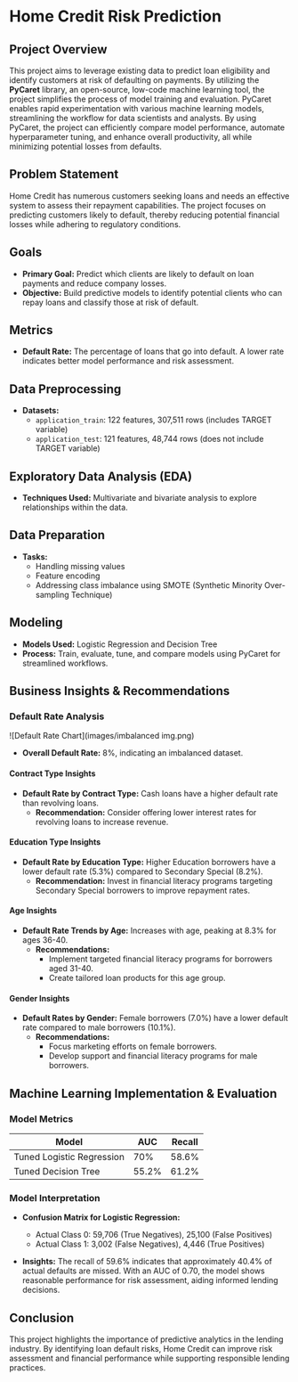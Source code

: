 # Home Credit Risk Prediction

## Project Overview

This project aims to leverage existing data to predict loan eligibility and identify customers at risk of defaulting on payments. By utilizing the **PyCaret** library, an open-source, low-code machine learning tool, the project simplifies the process of model training and evaluation. PyCaret enables rapid experimentation with various machine learning models, streamlining the workflow for data scientists and analysts. By using PyCaret, the project can efficiently compare model performance, automate hyperparameter tuning, and enhance overall productivity, all while minimizing potential losses from defaults.

## Problem Statement

Home Credit has numerous customers seeking loans and needs an effective system to assess their repayment capabilities. The project focuses on predicting customers likely to default, thereby reducing potential financial losses while adhering to regulatory conditions.

## Goals

- **Primary Goal:** Predict which clients are likely to default on loan payments and reduce company losses.
- **Objective:** Build predictive models to identify potential clients who can repay loans and classify those at risk of default.

## Metrics

- **Default Rate:** The percentage of loans that go into default. A lower rate indicates better model performance and risk assessment.

## Data Preprocessing

- **Datasets:** 
  - `application_train`: 122 features, 307,511 rows (includes TARGET variable)
  - `application_test`: 121 features, 48,744 rows (does not include TARGET variable)

## Exploratory Data Analysis (EDA)

- **Techniques Used:** Multivariate and bivariate analysis to explore relationships within the data.

## Data Preparation

- **Tasks:**
  - Handling missing values
  - Feature encoding
  - Addressing class imbalance using SMOTE (Synthetic Minority Over-sampling Technique)

## Modeling

- **Models Used:** Logistic Regression and Decision Tree
- **Process:** Train, evaluate, tune, and compare models using PyCaret for streamlined workflows.

## Business Insights & Recommendations

### Default Rate Analysis

![Default Rate Chart](images/imbalanced img.png)

- **Overall Default Rate:** 8%, indicating an imbalanced dataset.
  
#### Contract Type Insights

- **Default Rate by Contract Type:** Cash loans have a higher default rate than revolving loans. 
  - **Recommendation:** Consider offering lower interest rates for revolving loans to increase revenue.

#### Education Type Insights

- **Default Rate by Education Type:** Higher Education borrowers have a lower default rate (5.3%) compared to Secondary Special (8.2%).
  - **Recommendation:** Invest in financial literacy programs targeting Secondary Special borrowers to improve repayment rates.

#### Age Insights

- **Default Rate Trends by Age:** Increases with age, peaking at 8.3% for ages 36-40. 
  - **Recommendations:** 
    - Implement targeted financial literacy programs for borrowers aged 31-40.
    - Create tailored loan products for this age group.

#### Gender Insights

- **Default Rates by Gender:** Female borrowers (7.0%) have a lower default rate compared to male borrowers (10.1%).
  - **Recommendations:** 
    - Focus marketing efforts on female borrowers.
    - Develop support and financial literacy programs for male borrowers.

## Machine Learning Implementation & Evaluation

### Model Metrics

| Model                     | AUC   | Recall |
|---------------------------|-------|--------|
| Tuned Logistic Regression  | 70%   | 58.6%  |
| Tuned Decision Tree       | 55.2% | 61.2%  |

### Model Interpretation

- **Confusion Matrix for Logistic Regression:**
  - Actual Class 0: 59,706 (True Negatives), 25,100 (False Positives)
  - Actual Class 1: 3,002 (False Negatives), 4,446 (True Positives)

- **Insights:** The recall of 59.6% indicates that approximately 40.4% of actual defaults are missed. With an AUC of 0.70, the model shows reasonable performance for risk assessment, aiding informed lending decisions.

## Conclusion

This project highlights the importance of predictive analytics in the lending industry. By identifying loan default risks, Home Credit can improve risk assessment and financial performance while supporting responsible lending practices.